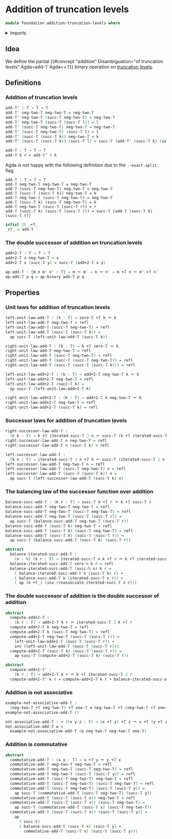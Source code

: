 # Addition of truncation levels

```agda
module foundation.addition-truncation-levels where
```

<details><summary>Imports</summary>

```agda
open import elementary-number-theory.natural-numbers

open import foundation.action-on-identifications-binary-functions
open import foundation.action-on-identifications-functions
open import foundation.identity-types
open import foundation.negated-equality
open import foundation.negation
open import foundation.truncation-levels
```

</details>

## Idea

We define the partial
{{#concept "addition" Disambiguation="of truncation levels" Agda=add-𝕋 Agda=_+𝕋_}}
binary operation on [truncation levels](foundation-core.truncation-levels.md).

## Definitions

### Addition of truncation levels

```agda
add-𝕋' : 𝕋 → 𝕋 → 𝕋
add-𝕋' neg-two-𝕋 neg-two-𝕋 = neg-two-𝕋
add-𝕋' neg-two-𝕋 (succ-𝕋 neg-two-𝕋) = neg-two-𝕋
add-𝕋' neg-two-𝕋 (succ-𝕋 (succ-𝕋 l)) = l
add-𝕋' (succ-𝕋 neg-two-𝕋) neg-two-𝕋 = neg-two-𝕋
add-𝕋' (succ-𝕋 neg-two-𝕋) (succ-𝕋 l) = l
add-𝕋' (succ-𝕋 (succ-𝕋 k)) neg-two-𝕋 = k
add-𝕋' (succ-𝕋 (succ-𝕋 k)) (succ-𝕋 l) = succ-𝕋 (add-𝕋' (succ-𝕋 k) (succ-𝕋 l))

add-𝕋 : 𝕋 → 𝕋 → 𝕋
add-𝕋 k r = add-𝕋' r k
```

Agda is not happy with the following definition due to the `--exact-split` flag.

```text
add-𝕋 : 𝕋 → 𝕋 → 𝕋
add-𝕋 neg-two-𝕋 neg-two-𝕋 = neg-two-𝕋
add-𝕋 (succ-𝕋 neg-two-𝕋) neg-two-𝕋 = neg-two-𝕋
add-𝕋 (succ-𝕋 (succ-𝕋 k)) neg-two-𝕋 = k
add-𝕋 neg-two-𝕋 (succ-𝕋 neg-two-𝕋) = neg-two-𝕋
add-𝕋 (succ-𝕋 k) (succ-𝕋 neg-two-𝕋) = k
add-𝕋 neg-two-𝕋 (succ-𝕋 (succ-𝕋 r)) = r
add-𝕋 (succ-𝕋 k) (succ-𝕋 (succ-𝕋 r)) = succ-𝕋 (add-𝕋 (succ-𝕋 k) (succ-𝕋 r))
```

```agda
infixl 35 _+𝕋_
_+𝕋_ = add-𝕋
```

### The double successor of addition on truncation levels

```agda
add+2-𝕋 : 𝕋 → 𝕋 → 𝕋
add+2-𝕋 x neg-two-𝕋 = x
add+2-𝕋 x (succ-𝕋 y) = succ-𝕋 (add+2-𝕋 x y)
```

```agda
ap-add-𝕋 : {m n m' n' : 𝕋} → m ＝ m' → n ＝ n' → m +𝕋 n ＝ m' +𝕋 n'
ap-add-𝕋 p q = ap-binary add-𝕋 p q
```

## Properties

### Unit laws for addition of truncation levels

```agda
left-unit-law-add-𝕋 : (k : 𝕋) → zero-𝕋 +𝕋 k ＝ k
left-unit-law-add-𝕋 neg-two-𝕋 = refl
left-unit-law-add-𝕋 (succ-𝕋 neg-two-𝕋) = refl
left-unit-law-add-𝕋 (succ-𝕋 (succ-𝕋 k)) =
  ap succ-𝕋 (left-unit-law-add-𝕋 (succ-𝕋 k))

right-unit-law-add-𝕋 : (k : 𝕋) → k +𝕋 zero-𝕋 ＝ k
right-unit-law-add-𝕋 neg-two-𝕋 = refl
right-unit-law-add-𝕋 (succ-𝕋 neg-two-𝕋) = refl
right-unit-law-add-𝕋 (succ-𝕋 (succ-𝕋 neg-two-𝕋)) = refl
right-unit-law-add-𝕋 (succ-𝕋 (succ-𝕋 (succ-𝕋 k))) = refl

left-unit-law-add+2-𝕋 : (k : 𝕋) → add+2-𝕋 neg-two-𝕋 k ＝ k
left-unit-law-add+2-𝕋 neg-two-𝕋 = refl
left-unit-law-add+2-𝕋 (succ-𝕋 k) =
  ap succ-𝕋 (left-unit-law-add+2-𝕋 k)

right-unit-law-add+2-𝕋 : (k : 𝕋) → add+2-𝕋 k neg-two-𝕋 ＝ k
right-unit-law-add+2-𝕋 neg-two-𝕋 = refl
right-unit-law-add+2-𝕋 (succ-𝕋 k) = refl
```

### Successor laws for addition of truncation levels

```agda
right-successor-law-add-𝕋 :
  (n k : 𝕋) → k +𝕋 iterated-succ-𝕋 3 n ＝ succ-𝕋 (k +𝕋 iterated-succ-𝕋 2 n)
right-successor-law-add-𝕋 n neg-two-𝕋 = refl
right-successor-law-add-𝕋 n (succ-𝕋 k) = refl

left-successor-law-add-𝕋 :
  (k n : 𝕋) → iterated-succ-𝕋 3 n +𝕋 k ＝ succ-𝕋 (iterated-succ-𝕋 2 n +𝕋 k)
left-successor-law-add-𝕋 neg-two-𝕋 n = refl
left-successor-law-add-𝕋 (succ-𝕋 neg-two-𝕋) n = refl
left-successor-law-add-𝕋 (succ-𝕋 (succ-𝕋 k)) n =
  ap succ-𝕋 (left-successor-law-add-𝕋 (succ-𝕋 k) n)
```

### The balancing law of the successor function over addition

```agda
balance-succ-add-𝕋 : (k r : 𝕋) → succ-𝕋 k +𝕋 r ＝ k +𝕋 succ-𝕋 r
balance-succ-add-𝕋 neg-two-𝕋 neg-two-𝕋 = refl
balance-succ-add-𝕋 neg-two-𝕋 (succ-𝕋 neg-two-𝕋) = refl
balance-succ-add-𝕋 neg-two-𝕋 (succ-𝕋 (succ-𝕋 r)) =
  ap succ-𝕋 (balance-succ-add-𝕋 neg-two-𝕋 (succ-𝕋 r))
balance-succ-add-𝕋 (succ-𝕋 k) neg-two-𝕋 = refl
balance-succ-add-𝕋 (succ-𝕋 k) (succ-𝕋 neg-two-𝕋) = refl
balance-succ-add-𝕋 (succ-𝕋 k) (succ-𝕋 (succ-𝕋 r)) =
  ap succ-𝕋 (balance-succ-add-𝕋 (succ-𝕋 k) (succ-𝕋 r))

abstract
  balance-iterated-succ-add-𝕋 :
    (n : ℕ) (k r : 𝕋) → iterated-succ-𝕋 n k +𝕋 r ＝ k +𝕋 iterated-succ-𝕋 n r
  balance-iterated-succ-add-𝕋 zero-ℕ k r = refl
  balance-iterated-succ-add-𝕋 (succ-ℕ n) k r =
    ( balance-iterated-succ-add-𝕋 n (succ-𝕋 k) r) ∙
    ( balance-succ-add-𝕋 k (iterated-succ-𝕋 n r)) ∙
    ( ap (k +𝕋_) (inv (reassociate-iterated-succ-𝕋 n r)))
```

### The double successor of addition is the double successor of addition

```agda
abstract
  compute-add+2-𝕋 :
    (k r : 𝕋) → add+2-𝕋 k r ＝ iterated-succ-𝕋 2 k +𝕋 r
  compute-add+2-𝕋 k neg-two-𝕋 = refl
  compute-add+2-𝕋 k (succ-𝕋 neg-two-𝕋) = refl
  compute-add+2-𝕋 neg-two-𝕋 (succ-𝕋 (succ-𝕋 r)) =
    left-unit-law-add+2-𝕋 (succ-𝕋 (succ-𝕋 r)) ∙
    inv (left-unit-law-add-𝕋 (succ-𝕋 (succ-𝕋 r)))
  compute-add+2-𝕋 (succ-𝕋 k) (succ-𝕋 (succ-𝕋 r)) =
    ap succ-𝕋 (compute-add+2-𝕋 (succ-𝕋 k) (succ-𝕋 r))

abstract
  compute-add+2-𝕋' :
    (k r : 𝕋) → add+2-𝕋 k r ＝ k +𝕋 iterated-succ-𝕋 2 r
  compute-add+2-𝕋' k r = compute-add+2-𝕋 k r ∙ balance-iterated-succ-add-𝕋 2 k r
```

### Addition is not associative

```agda
example-not-associative-add-𝕋 :
  (neg-two-𝕋 +𝕋 neg-two-𝕋) +𝕋 one-𝕋 ≠ neg-two-𝕋 +𝕋 (neg-two-𝕋 +𝕋 one-𝕋)
example-not-associative-add-𝕋 ()

not-associative-add-𝕋 : ¬ ((x y z : 𝕋) → (x +𝕋 y) +𝕋 z ＝ x +𝕋 (y +𝕋 z))
not-associative-add-𝕋 α =
  example-not-associative-add-𝕋 (α neg-two-𝕋 neg-two-𝕋 one-𝕋)
```

### Addition is commutative

```agda
abstract
  commutative-add-𝕋 : (x y : 𝕋) → x +𝕋 y ＝ y +𝕋 x
  commutative-add-𝕋 neg-two-𝕋 neg-two-𝕋 = refl
  commutative-add-𝕋 neg-two-𝕋 (succ-𝕋 neg-two-𝕋) = refl
  commutative-add-𝕋 neg-two-𝕋 (succ-𝕋 (succ-𝕋 y)) = refl
  commutative-add-𝕋 (succ-𝕋 neg-two-𝕋) neg-two-𝕋 = refl
  commutative-add-𝕋 (succ-𝕋 neg-two-𝕋) (succ-𝕋 neg-two-𝕋) = refl
  commutative-add-𝕋 (succ-𝕋 neg-two-𝕋) (succ-𝕋 (succ-𝕋 y)) =
    ap succ-𝕋 (commutative-add-𝕋 (succ-𝕋 neg-two-𝕋) (succ-𝕋 y))
  commutative-add-𝕋 (succ-𝕋 (succ-𝕋 x)) neg-two-𝕋 = refl
  commutative-add-𝕋 (succ-𝕋 (succ-𝕋 x)) (succ-𝕋 neg-two-𝕋) =
    ap succ-𝕋 (commutative-add-𝕋 (succ-𝕋 x) (succ-𝕋 neg-two-𝕋))
  commutative-add-𝕋 (succ-𝕋 (succ-𝕋 x)) (succ-𝕋 (succ-𝕋 y)) =
    ap
      ( succ-𝕋)
      ( balance-succ-add-𝕋 (succ-𝕋 x) (succ-𝕋 y) ∙
        commutative-add-𝕋 (succ-𝕋 x) (succ-𝕋 (succ-𝕋 y)))
```
